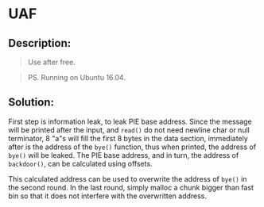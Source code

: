 # UAF

## Description:

> Use after free.

> PS. Running on Ubuntu 16.04.

## Solution:

First step is information leak, to leak PIE base address. Since the message will be printed after the input, and `read()` do not need newline char or null terminator, 8 "a"s will fill the first 8 bytes in the data section, immediately after is the address of the `bye()` function, thus when printed, the address of `bye()` will be leaked. The PIE base address, and in turn, the address of `backdoor()`, can be calculated using offsets.

This calculated address can be used to overwrite the address of `bye()` in the second round. In the last round, simply malloc a chunk bigger than fast bin so that it does not interfere with the overwritten address.
